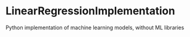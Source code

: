 # LinearRegressionImplementation
Python implementation of machine learning models, without ML libraries 
